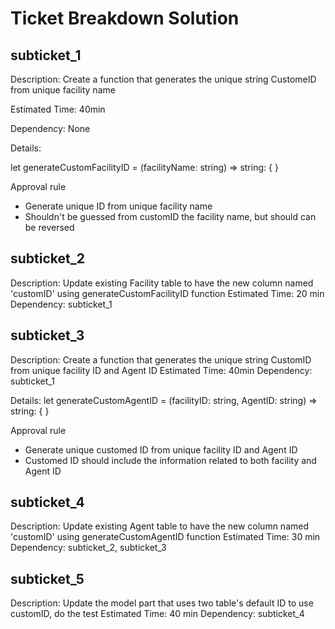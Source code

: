 # Ticket Breakdown Solution


## subticket_1

Description: Create a function that generates the unique string CustomeID from unique facility name  

Estimated Time: 40min  

Dependency: None  


Details:  

let generateCustomFacilityID = (facilityName: string) => string: { 
}

Approval rule

- Generate unique ID from unique facility name
- Shouldn't be guessed from customID the facility name, but should can be reversed

## subticket_2

Description: Update existing Facility table to have the new column named 'customID' using generateCustomFacilityID function
Estimated Time: 20 min
Dependency: subticket_1

## subticket_3

Description: Create a function that generates the unique string CustomID from unique facility ID and Agent ID
Estimated Time: 40min
Dependency: subticket_1

Details:
let generateCustomAgentID = (facilityID: string, AgentID: string) => string: {
}

Approval rule

- Generate unique customed ID from unique facility ID and Agent ID
- Customed ID should include the information related to both facility and Agent ID

## subticket_4

Description: Update existing Agent table to have the new column named 'customID' using generateCustomAgentID function
Estimated Time: 30 min
Dependency: subticket_2, subticket_3

## subticket_5

Description: Update the model part that uses two table's default ID to use customID, do the test
Estimated Time: 40 min
Dependency: subticket_4